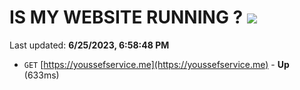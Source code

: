 # IS MY WEBSITE RUNNING ? [![](https://img.shields.io/static/v1?label=Sponsor&message=%E2%9D%A4&logo=GitHub&color=%23fe8e86)](https://github.com/sponsors/<username>)

Last updated: **6/25/2023, 6:58:48 PM**

- `GET` [https://youssefservice.me](https://youssefservice.me) - **Up** (633ms)
